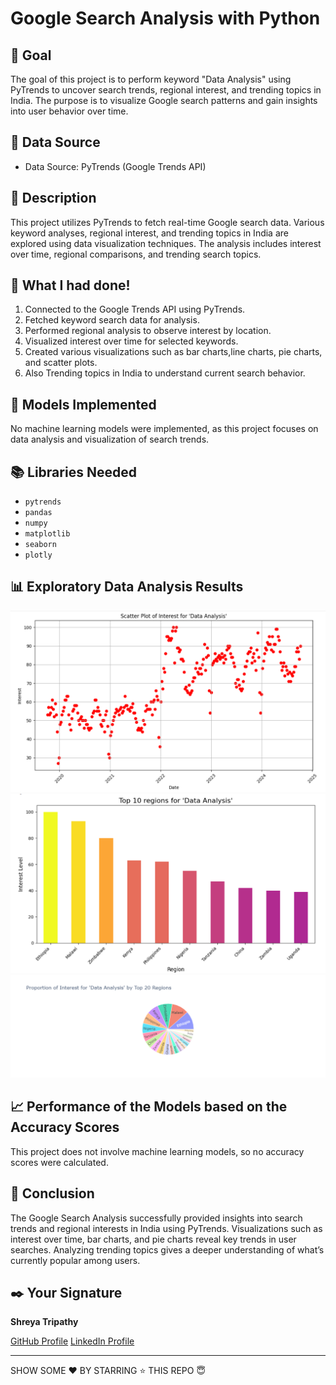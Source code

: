 # Google Search Analysis with Python

## 🎯 Goal
The goal of this project is to perform keyword "Data Analysis" using PyTrends to uncover search trends, regional interest, and trending topics in India. The purpose is to visualize Google search patterns and gain insights into user behavior over time.

## 🧵 Data Source
- Data Source: PyTrends (Google Trends API)

## 🧾 Description
This project utilizes PyTrends to fetch real-time Google search data. Various keyword analyses, regional interest, and trending topics in India are explored using data visualization techniques. The analysis includes interest over time, regional comparisons, and trending search topics.

## 🧮 What I had done!
1. Connected to the Google Trends API using PyTrends.
2. Fetched keyword search data for analysis.
3. Performed regional analysis to observe interest by location.
4. Visualized interest over time for selected keywords.
5. Created various visualizations such as bar charts,line charts, pie charts, and scatter plots.
6. Also Trending topics in India to understand current search behavior.

## 🚀 Models Implemented
No machine learning models were implemented, as this project focuses on data analysis and visualization of search trends.

## 📚 Libraries Needed
- `pytrends`
- `pandas`
- `numpy`
- `matplotlib`
- `seaborn`
- `plotly`

## 📊 Exploratory Data Analysis Results
![Interest Over Time Graph](scatter.png)
![Regional Interest Bar Chart](barchart.png)
![regional top 20 Pie Chart](pie-plot.png)

## 📈 Performance of the Models based on the Accuracy Scores
This project does not involve machine learning models, so no accuracy scores were calculated.

## 📢 Conclusion
The Google Search Analysis successfully provided insights into search trends and regional interests in India using PyTrends. Visualizations such as interest over time, bar charts, and pie charts reveal key trends in user searches. Analyzing trending topics gives a deeper understanding of what’s currently popular among users.

## ✒️ Your Signature
**Shreya Tripathy**

[GitHub Profile](https://github.com/Shreya7tripathy)
[LinkedIn Profile](https://www.linkedin.com/in/shreyatripathy7/)

---
SHOW SOME ❤️ BY STARRING ⭐️ THIS REPO 😇
